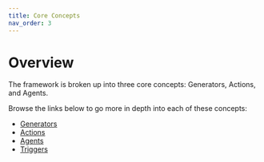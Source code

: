 ```yaml
---
title: Core Concepts
nav_order: 3
---
```

# Overview

The framework is broken up into three core concepts: Generators, Actions, and Agents.

Browse the links below to go more in depth into each of these concepts:

* [Generators](generators.md)
* [Actions](actions.md)
* [Agents](agents.md)
* [Triggers](../../custom-components/triggers.md)
